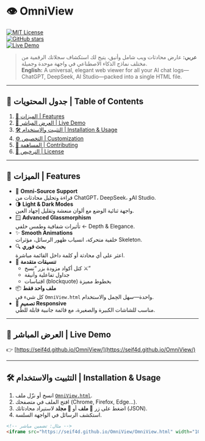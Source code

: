 # 👁️ OmniView

[![MIT License](https://img.shields.io/badge/License-MIT-blue.svg)](LICENSE)  
[![GitHub stars](https://img.shields.io/github/stars/seif4d/OmniView.svg?style=social&label=Star)](https://github.com/seif4d/OmniView/stargazers)  
[![Live Demo](https://img.shields.io/badge/Live%20Demo-Click%20Here-green.svg)](https://seif4d.github.io/OmniView/)  

> **عربي:** عارض محادثات ويب شامل وأنيق، يتيح لك استكشاف سجلاتك الرقمية من مختلف نماذج الذكاء الاصطناعي في واجهة موحدة وجميلة.  
> **English:** A universal, elegant web viewer for all your AI chat logs—ChatGPT, DeepSeek, AI Studio—packed into a single HTML file.

---

## 📌 جدول المحتويات | Table of Contents

1. [🎯 الميزات | Features](#-الميزات--features)  
2. [🚀 العرض المباشر | Live Demo](#-العرض-المباشر--live-demo)  
3. [🛠️ التثبيت والاستخدام | Installation & Usage](#️-التثبيت-والاستخدام--installation--usage)  
4. [⚙️ التخصيص | Customization](#️-التخصيص--customization)  
5. [🤝 المساهمة | Contributing](#-المساهمة--contributing)  
6. [📜 الترخيص | License](#-الترخيص--license)  

---

## 🎯 الميزات | Features

- 🚀 **Omni-Source Support**  
  قراءة وتحليل محادثات من ChatGPT، DeepSeek، وAI Studio.  
- 🌗 **Light & Dark Modes**  
  واجهة ثنائية الوضع مع ألوان منعشة وتقليل إجهاد العين.  
- 🪟 **Advanced Glassmorphism**  
  تأثيرات شفافية وطمس خلفي ← Depth & Elegance.  
- ✨ **Smooth Animations**  
  خلفية متحركة، انسياب ظهور الرسائل، مؤثرات Skeleton.  
- 🔍 **بحث فوري**  
  اعثر على أي محادثة أو كلمة داخل القائمة مباشرة.  
- 📑 **تنسيقات متقدمة**  
  - كتل أكواد مزودة بزر “نسخ ⚔️”  
  - جداول تفاعلية وأنيقة  
  - اقتباسات (blockquote) بخطوط مميزة  
- 📦 **ملف واحد فقط**  
  كل شيء في `OmniView.html` واحدة—سهل الحِمل والاستخدام.  
- 📱 **تصميم Responsive**  
  مناسب للشاشات الكبيرة والصغيرة، مع قائمة جانبية قابلة للطّي.

---

## 🚀 العرض المباشر | Live Demo

👉 [https://seif4d.github.io/OmniView/](https://seif4d.github.io/OmniView/)  

---

## 🛠️ التثبيت والاستخدام | Installation & Usage

1. انسخ أو نزّل ملف [`OmniView.html`](OmniView.html).  
2. افتح الملف في متصفحك (Chrome, Firefox, Edge…).  
3. اضغط على زر **📁 ملف** أو **📂 مجلد** لاستيراد محادثاتك (JSON).  
4. استكشف الرسائل في الواجهة السلسة.

```html
<!-- مثال: تضمين مباشر -->
<iframe src="https://seif4d.github.io/OmniView/OmniView.html" width="100%" height="600"></iframe>
